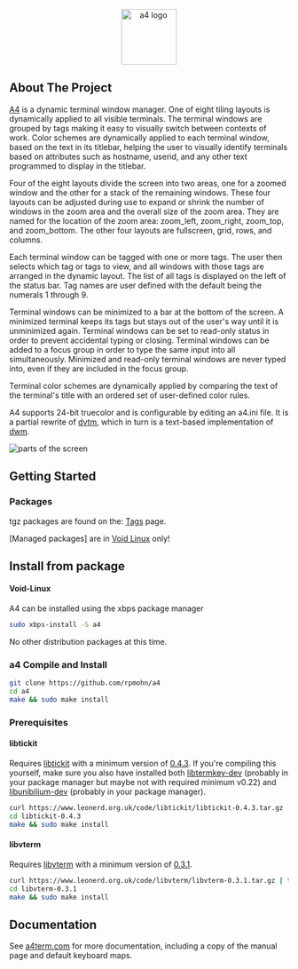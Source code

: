 <div align="center">
<a href="https://a4term.com/">
<img src="extras/a4_logo.svg" alt="a4 logo" width="100px">
</a>
</div>

## About The Project

[A4](https://a4term.com/) is a dynamic terminal window manager. One of eight
tiling layouts is dynamically applied to all visible terminals. The terminal
windows are grouped by tags making it easy to visually switch between contexts
of work. Color schemes are dynamically applied to each terminal window, based
on the text in its titlebar, helping the user to visually identify terminals
based on attributes such as hostname, userid, and any other text programmed to
display in the titlebar.

Four of the eight layouts divide the screen into two areas, one for a zoomed
window and the other for a stack of the remaining windows. These four layouts
can be adjusted during use to expand or shrink the number of windows in the
zoom area and the overall size of the zoom area. They are named for the
location of the zoom area: zoom\_left, zoom\_right, zoom\_top, and
zoom\_bottom. The other four layouts are fullscreen, grid, rows, and columns.

Each terminal window can be tagged with one or more tags. The user then selects
which tag or tags to view, and all windows with those tags are arranged in the
dynamic layout. The list of all tags is displayed on the left of the status
bar. Tag names are user defined with the default being the numerals 1 through
9.

Terminal windows can be minimized to a bar at the bottom of the screen. A
minimized terminal keeps its tags but stays out of the user's way until it is
unminimized again. Terminal windows can be set to read-only status in order to
prevent accidental typing or closing. Terminal windows can be added to a focus
group in order to type the same input into all simultaneously. Minimized and
read-only terminal windows are never typed into, even if they are included in
the focus group.

Terminal color schemes are dynamically applied by comparing the text of the
terminal's title with an ordered set of user-defined color rules.

A4 supports 24-bit truecolor and is configurable by editing an a4.ini file.
It is a partial rewrite of
[dvtm](https://www.brain-dump.org/projects/dvtm/),
which in turn is a text-based implementation of
[dwm](https://dwm.suckless.org/).

![parts of the screen](extras/partsofscreen.png)

## Getting Started

### Packages

tgz packages are found on the: [Tags] page.

[Managed packages] are in [Void Linux] only!

Install from package
--------------------
#### Void-Linux

A4 can be installed using the xbps package manager

```sh
sudo xbps-install -S a4
```

No other distribution packages at this time.

### a4 Compile and Install

```sh
git clone https://github.com/rpmohn/a4
cd a4
make && sudo make install
```

### Prerequisites

#### libtickit

Requires [libtickit](https://www.leonerd.org.uk/code/libtickit/)
with a minimum version of
[0.4.3](https://www.leonerd.org.uk/code/libtickit/libtickit-0.4.3.tar.gz).
If you're compiling this yourself, make sure you also have installed both
[libtermkey-dev](https://www.leonerd.org.uk/code/libtermkey/)
(probably in your package manager but maybe not with required minimum
v0.22) and
[libunibilium-dev](https://github.com/mauke/unibilium)
(probably in your package manager).

```sh
curl https://www.leonerd.org.uk/code/libtickit/libtickit-0.4.3.tar.gz | tar xzf -
cd libtickit-0.4.3
make && sudo make install
```

#### libvterm

Requires [libvterm](https://www.leonerd.org.uk/code/libvterm/)
with a minimum version of
[0.3.1](https://www.leonerd.org.uk/code/libvterm/libvterm-0.3.1.tar.gz).
```sh
curl https://www.leonerd.org.uk/code/libvterm/libvterm-0.3.1.tar.gz | tar xzf -
cd libvterm-0.3.1
make && sudo make install
```

## Documentation

See [a4term.com](https://a4term.com/) for more documentation, including a copy
of the manual page and default keyboard maps.

[Tags]: https://github.com/rpmohn/a4/tags
[Void Linux]: https://voidlinux.org/packages/?arch=x86_64&q=a4

